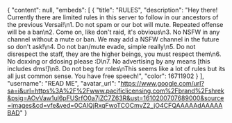 {
  "content": null,
  "embeds": [
    {
      "title": "RULES",
      "description": "Hey there! Currently there are limited rules in this server to follow in our ancestors of the previous Versai!\n1. Do not spam or our bot will mute. Repeated offense will be a ban\n2. Come on, like don't raid, it's obvious\n3. No NSFW in any channel without a mute or ban. We may add a NSFW channel in the future so don't ask!\n4. Do not ban/mute evade, simple really\n5. Do not disrespect the staff, they are the higher beings, you must respect them\n6. No doxxing or ddosing please :D\n7. No advertising by any means [this includes dms!]\n8. Do not beg for roles\nThis seems like a lot of rules but its all just common sense. You have free speech!",
      "color": 16711902
    }
  ],
  "username": "READ ME",
  "avatar_url": "https://www.google.com/url?sa=i&url=https%3A%2F%2Fwww.pacificlicensing.com%2Fbrand%2Fshrek&psig=AOvVaw1ul6pFUSrfO0a7jZC7Z63R&ust=1610200707689000&source=images&cd=vfe&ved=0CAIQjRxqFwoTCOCmvZ2_jO4CFQAAAAAdAAAAABAD"
}
